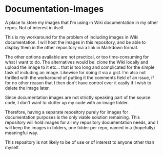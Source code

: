 # Documentation-Images
A place to store my images that I'm using in Wiki documentation in my other repos. Not of interest in itself.

This is my workaround for the problem of including images in Wiki documentation. I will host the images in this repository, and be able to display them in the other repository via a link in Markdown format.

The other options available are not practical, or too time-consuming for what I want to do. The alternatives would be: clone the Wiki locally and upload the image to it etc... that is too long and complicated for the simple task of including an image. Likewise for doing it via a gist. I'm also not thrilled with the workaround of putting it the comments field of an issue, if for no other reason that I then don't have control over it easily if I wish to delete the image later.

Since documentation images are not strictly speaking part of the source code, I don't want to clutter up my code with an image folder. 

Therefore, having a separate repository purely for images for documentation purposes is the only viable solution remaining. This repository will hold images for all my repository documentation needs, and I will keep the images in folders, one folder per repo, named in a (hopefully) meaningful way.

This repository is not likely to be of use or of interest to anyone other than myself.
